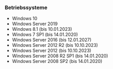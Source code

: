 ### Betriebssysteme

- Windows 10
- Windows Server 2019
- Windows 8.1 (bis 10.01.2023)
- Windows 7 SP1 (bis 14.01.2020)
- Windows Server 2016 (bis 12.01.2027)
- Windows Server 2012 R2 (bis 10.10.2023)
- Windows Server 2012 (bis 10.10.2023)
- Windows Server 2008 R2 SP1 (bis 14.01.2020)
- Windows Server 2008 SP2 (bis 14.01.2020)
